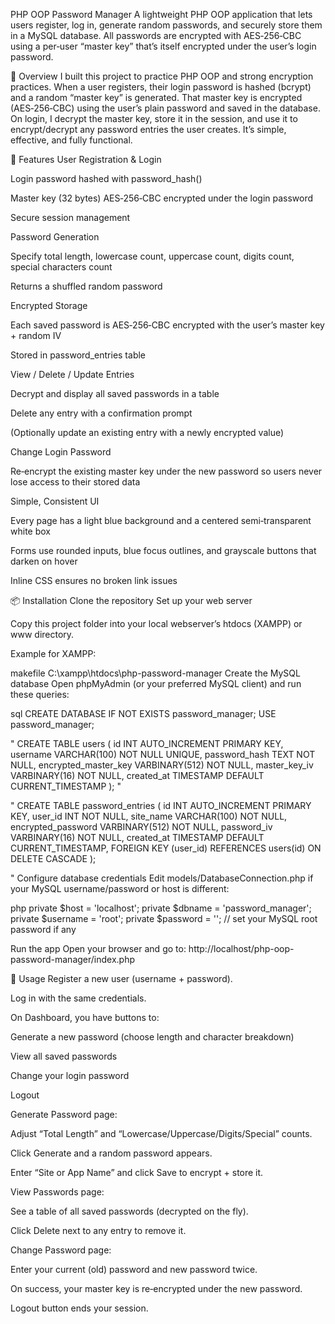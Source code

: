PHP OOP Password Manager
A lightweight PHP OOP application that lets users register, log in, generate random passwords, and securely store them in a MySQL database. All passwords are encrypted with AES‐256‐CBC using a per‐user “master key” that’s itself encrypted under the user’s login password.

🚀 Overview
I built this project to practice PHP OOP and strong encryption practices. When a user registers, their login password is hashed (bcrypt) and a random “master key” is generated. That master key is encrypted (AES‐256‐CBC) using the user’s plain password and saved in the database. On login, I decrypt the master key, store it in the session, and use it to encrypt/decrypt any password entries the user creates. It’s simple, effective, and fully functional.

🔑 Features
User Registration & Login

Login password hashed with password_hash()

Master key (32 bytes) AES‐256‐CBC encrypted under the login password

Secure session management

Password Generation

Specify total length, lowercase count, uppercase count, digits count, special characters count

Returns a shuffled random password

Encrypted Storage

Each saved password is AES‐256‐CBC encrypted with the user’s master key + random IV

Stored in password_entries table

View / Delete / Update Entries

Decrypt and display all saved passwords in a table

Delete any entry with a confirmation prompt

(Optionally update an existing entry with a newly encrypted value)

Change Login Password

Re‐encrypt the existing master key under the new password so users never lose access to their stored data

Simple, Consistent UI

Every page has a light blue background and a centered semi‐transparent white box

Forms use rounded inputs, blue focus outlines, and grayscale buttons that darken on hover

Inline CSS ensures no broken link issues

📦 Installation
Clone the repository
Set up your web server

Copy this project folder into your local webserver’s htdocs (XAMPP) or www directory.

Example for XAMPP:

makefile
C:\xampp\htdocs\php-password-manager
Create the MySQL database
Open phpMyAdmin (or your preferred MySQL client) and run these queries:

sql
CREATE DATABASE IF NOT EXISTS password_manager;
USE password_manager;

"
CREATE TABLE users (
    id INT AUTO_INCREMENT PRIMARY KEY,
    username VARCHAR(100) NOT NULL UNIQUE,
    password_hash TEXT NOT NULL,
    encrypted_master_key VARBINARY(512) NOT NULL,
    master_key_iv VARBINARY(16) NOT NULL,
    created_at TIMESTAMP DEFAULT CURRENT_TIMESTAMP
);
"

"
CREATE TABLE password_entries (
    id INT AUTO_INCREMENT PRIMARY KEY,
    user_id INT NOT NULL,
    site_name VARCHAR(100) NOT NULL,
    encrypted_password VARBINARY(512) NOT NULL,
    password_iv VARBINARY(16) NOT NULL,
    created_at TIMESTAMP DEFAULT CURRENT_TIMESTAMP,
    FOREIGN KEY (user_id) REFERENCES users(id) ON DELETE CASCADE
);

"
Configure database credentials
Edit models/DatabaseConnection.php if your MySQL username/password or host is different:

php
private $host = 'localhost';
private $dbname = 'password_manager';
private $username = 'root';
private $password = ''; // set your MySQL root password if any


Run the app
Open your browser and go to:
http://localhost/php-oop-password-manager/index.php


🔧 Usage
Register a new user (username + password).

Log in with the same credentials.

On Dashboard, you have buttons to:

Generate a new password (choose length and character breakdown)

View all saved passwords

Change your login password

Logout

Generate Password page:

Adjust “Total Length” and “Lowercase/Uppercase/Digits/Special” counts.

Click Generate and a random password appears.

Enter “Site or App Name” and click Save to encrypt + store it.

View Passwords page:

See a table of all saved passwords (decrypted on the fly).

Click Delete next to any entry to remove it.

Change Password page:

Enter your current (old) password and new password twice.

On success, your master key is re‐encrypted under the new password.

Logout button ends your session.

